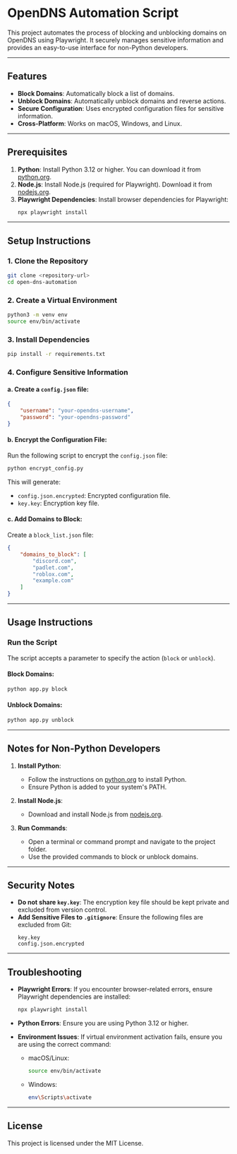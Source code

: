 # OpenDNS Automation Script

This project automates the process of blocking and unblocking domains on OpenDNS using Playwright. It securely manages sensitive information and provides an easy-to-use interface for non-Python developers.

---

## Features
- **Block Domains**: Automatically block a list of domains.
- **Unblock Domains**: Automatically unblock domains and reverse actions.
- **Secure Configuration**: Uses encrypted configuration files for sensitive information.
- **Cross-Platform**: Works on macOS, Windows, and Linux.

---

## Prerequisites
1. **Python**: Install Python 3.12 or higher. You can download it from [python.org](https://www.python.org/downloads/).
2. **Node.js**: Install Node.js (required for Playwright). Download it from [nodejs.org](https://nodejs.org/).
3. **Playwright Dependencies**: Install browser dependencies for Playwright:
   ```bash
   npx playwright install
   ```

---

## Setup Instructions

### 1. Clone the Repository
```bash
git clone <repository-url>
cd open-dns-automation
```

### 2. Create a Virtual Environment
```bash
python3 -m venv env
source env/bin/activate
```

### 3. Install Dependencies
```bash
pip install -r requirements.txt
```

### 4. Configure Sensitive Information
#### a. Create a `config.json` file:
```json
{
    "username": "your-opendns-username",
    "password": "your-opendns-password"
}
```

#### b. Encrypt the Configuration File:
Run the following script to encrypt the `config.json` file:
```bash
python encrypt_config.py
```
This will generate:
- `config.json.encrypted`: Encrypted configuration file.
- `key.key`: Encryption key file.

#### c. Add Domains to Block:
Create a `block_list.json` file:
```json
{
    "domains_to_block": [
        "discord.com",
        "padlet.com",
        "roblox.com",
        "example.com"
    ]
}
```

---

## Usage Instructions

### Run the Script
The script accepts a parameter to specify the action (`block` or `unblock`).

#### Block Domains:
```bash
python app.py block
```

#### Unblock Domains:
```bash
python app.py unblock
```

---

## Notes for Non-Python Developers
1. **Install Python**:
   - Follow the instructions on [python.org](https://www.python.org/downloads/) to install Python.
   - Ensure Python is added to your system's PATH.

2. **Install Node.js**:
   - Download and install Node.js from [nodejs.org](https://nodejs.org/).

3. **Run Commands**:
   - Open a terminal or command prompt and navigate to the project folder.
   - Use the provided commands to block or unblock domains.

---

## Security Notes
- **Do not share `key.key`**: The encryption key file should be kept private and excluded from version control.
- **Add Sensitive Files to `.gitignore`**:
   Ensure the following files are excluded from Git:
   ```
   key.key
   config.json.encrypted
   ```

---

## Troubleshooting
- **Playwright Errors**:
  If you encounter browser-related errors, ensure Playwright dependencies are installed:
  ```bash
  npx playwright install
  ```
- **Python Errors**:
  Ensure you are using Python 3.12 or higher.

- **Environment Issues**:
  If virtual environment activation fails, ensure you are using the correct command:
  - macOS/Linux:
    ```bash
    source env/bin/activate
    ```
  - Windows:
    ```bash
    env\Scripts\activate
    ```

---

## License
This project is licensed under the MIT License.